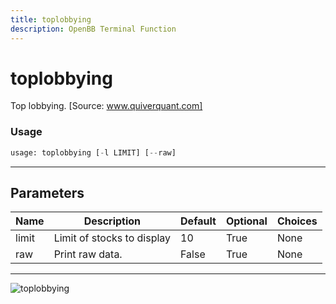 ```yaml
---
title: toplobbying
description: OpenBB Terminal Function
---
```


# toplobbying

Top lobbying. [Source: www.quiverquant.com]

### Usage 
```python
usage: toplobbying [-l LIMIT] [--raw]
```

---
## Parameters

| Name | Description | Default | Optional | Choices |
| ---- | ----------- | ------- | -------- | ------- |
| limit | Limit of stocks to display | 10 | True | None |
| raw | Print raw data. | False | True | None |


---
![toplobbying](https://user-images.githubusercontent.com/46355364/154266510-5e46cafe-f4b6-4fa2-9b87-6ae5e1f1a726.png)

